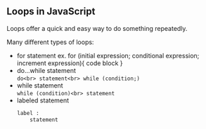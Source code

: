 ## Loops in JavaScript

Loops offer a quick and easy way to do something repeatedly.

Many different types of loops:
- for statement
  ex. for (initial expression; conditional expression; increment expression){ code block }
- do...while statement<br>
  `do<br>
    statement<br>
  while (condition;)`<br>
- while statement<br>
  `while (condition)<br>
    statement`<br>
- labeled statement
  ```html
  label :
      statement
  ```
